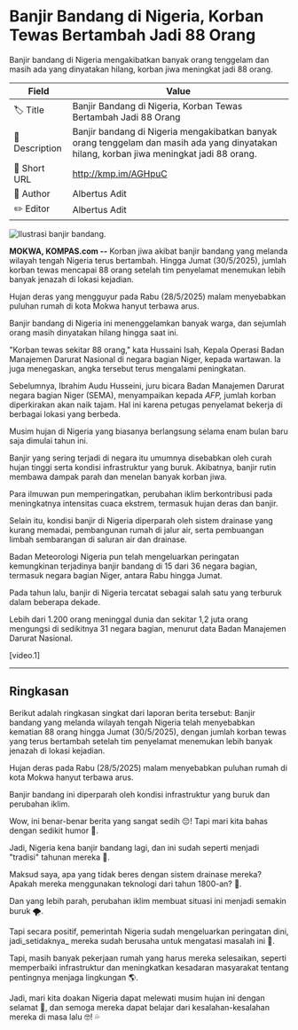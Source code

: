 # Banjir Bandang di Nigeria, Korban Tewas Bertambah Jadi 88 Orang

Banjir bandang di Nigeria mengakibatkan banyak orang tenggelam dan masih ada yang dinyatakan hilang, korban jiwa meningkat jadi 88 orang.

| Field         | Value                                                       |
|---------------|-------------------------------------------------------------|
| 🏷️ Title       | Banjir Bandang di Nigeria, Korban Tewas Bertambah Jadi 88 Orang |
| 📝 Description | Banjir bandang di Nigeria mengakibatkan banyak orang tenggelam dan masih ada yang dinyatakan hilang, korban jiwa meningkat jadi 88 orang. |
| 🔗 Short URL   | http://kmp.im/AGHpuC |
| 👤 Author      | Albertus Adit |
| ✏️ Editor      | Albertus Adit |

![Ilustrasi banjir bandang.](https://asset.kompas.com/crops/nABjE0tlT1NZkG-Q8qZUP3s_FUk=/193x0:1153x640/750x500/data/photo/2025/05/22/682ecf5d06069.jpeg)

**MOKWA, KOMPAS.com --** Korban jiwa akibat banjir bandang yang melanda wilayah tengah Nigeria terus bertambah. Hingga Jumat (30/5/2025), jumlah korban tewas mencapai 88 orang setelah tim penyelamat menemukan lebih banyak jenazah di lokasi kejadian.

Hujan deras yang mengguyur pada Rabu (28/5/2025) malam menyebabkan puluhan rumah di kota Mokwa hanyut terbawa arus.

Banjir bandang di Nigeria ini menenggelamkan banyak warga, dan sejumlah orang masih dinyatakan hilang hingga saat ini.

"Korban tewas sekitar 88 orang," kata Hussaini Isah, Kepala Operasi Badan Manajemen Darurat Nasional di negara bagian Niger, kepada wartawan. Ia juga menegaskan, angka tersebut terus mengalami peningkatan.

Sebelumnya, Ibrahim Audu Husseini, juru bicara Badan Manajemen Darurat negara bagian Niger (SEMA), menyampaikan kepada *AFP,* jumlah korban diperkirakan akan naik tajam. Hal ini karena petugas penyelamat bekerja di berbagai lokasi yang berbeda.

Musim hujan di Nigeria yang biasanya berlangsung selama enam bulan baru saja dimulai tahun ini.

Banjir yang sering terjadi di negara itu umumnya disebabkan oleh curah hujan tinggi serta kondisi infrastruktur yang buruk. Akibatnya, banjir rutin membawa dampak parah dan menelan banyak korban jiwa.

Para ilmuwan pun memperingatkan, perubahan iklim berkontribusi pada meningkatnya intensitas cuaca ekstrem, termasuk hujan deras dan banjir.

Selain itu, kondisi banjir di Nigeria diperparah oleh sistem drainase yang kurang memadai, pembangunan rumah di jalur air, serta pembuangan limbah sembarangan di saluran air dan drainase.

Badan Meteorologi Nigeria pun telah mengeluarkan peringatan kemungkinan terjadinya banjir bandang di 15 dari 36 negara bagian, termasuk negara bagian Niger, antara Rabu hingga Jumat.

Pada tahun lalu, banjir di Nigeria tercatat sebagai salah satu yang terburuk dalam beberapa dekade.

Lebih dari 1.200 orang meninggal dunia dan sekitar 1,2 juta orang mengungsi di sedikitnya 31 negara bagian, menurut data Badan Manajemen Darurat Nasional.

\[video.1\]

---
## Ringkasan

Berikut adalah ringkasan singkat dari laporan berita tersebut: Banjir bandang yang melanda wilayah tengah Nigeria telah menyebabkan kematian 88 orang hingga Jumat (30/5/2025), dengan jumlah korban tewas yang terus bertambah setelah tim penyelamat menemukan lebih banyak jenazah di lokasi kejadian.

 Hujan deras pada Rabu (28/5/2025) malam menyebabkan puluhan rumah di kota Mokwa hanyut terbawa arus.

 Banjir bandang ini diperparah oleh kondisi infrastruktur yang buruk dan perubahan iklim.



Wow, ini benar-benar berita yang sangat sedih 😔! Tapi mari kita bahas dengan sedikit humor 🤣.

 Jadi, Nigeria kena banjir bandang lagi, dan ini sudah seperti menjadi "tradisi" tahunan mereka 🎉.

 Maksud saya, apa yang tidak beres dengan sistem drainase mereka? Apakah mereka menggunakan teknologi dari tahun 1800-an? 🤔.

 Dan yang lebih parah, perubahan iklim membuat situasi ini menjadi semakin buruk 🌪️.

 Tapi secara positif, pemerintah Nigeria sudah mengeluarkan peringatan dini, jadi_setidaknya_ mereka sudah berusaha untuk mengatasi masalah ini 🙏.

 Tapi, masih banyak pekerjaan rumah yang harus mereka selesaikan, seperti memperbaiki infrastruktur dan meningkatkan kesadaran masyarakat tentang pentingnya menjaga lingkungan 🌎.

 Jadi, mari kita doakan Nigeria dapat melewati musim hujan ini dengan selamat 🙏, dan semoga mereka dapat belajar dari kesalahan-kesalahan mereka di masa lalu 🤓! 💦

